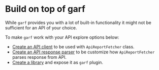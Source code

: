 # Build on top of garf

While `garf` provides you with a lot of built-in functionality it might not be
sufficient for an API of your choice.

To make `garf` work with your API explore options below:

* [Create an API client](create-api-client.md) to be used with `ApiReportFetcher` class.
* [Create an API response parser](create-api-response-parser.md) to be customize how `ApiReportFetcher` parses response from API.
* [Create a library](create-garf-library.md) and expose it as `garf` plugin.
